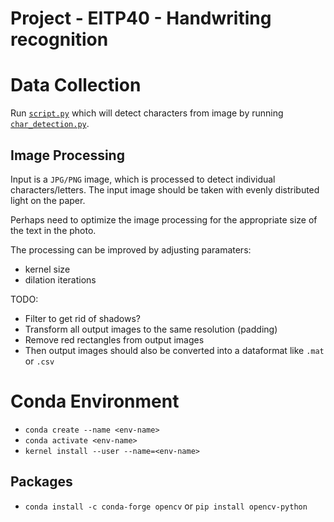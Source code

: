 # Project - EITP40 - Handwriting recognition

# Data Collection

Run [`script.py`](/script.py) which will detect characters from image by running [`char_detection.py`](/char_detection.py).

## Image Processing

Input is a `JPG/PNG` image, which is processed to detect individual characters/letters. The input image should be taken with evenly distributed light on the paper.

Perhaps need to optimize the image processing for the appropriate size of the text in the photo.

The processing can be improved by adjusting paramaters:

- kernel size
- dilation iterations

TODO:

- Filter to get rid of shadows?
- Transform all output images to the same resolution (padding)
- Remove red rectangles from output images
- Then output images should also be converted into a dataformat like `.mat` or `.csv`

# Conda Environment

- `conda create --name <env-name>`
- `conda activate <env-name>`
- `kernel install --user --name=<env-name>`

## Packages

- `conda install -c conda-forge opencv` or `pip install opencv-python`
